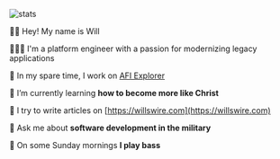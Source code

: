 ![stats](https://github-readme-stats.vercel.app/api?username=willswire&show_icons=true&locale=en)

👋🏻 Hey! My name is Will

👨🏻‍💻 I'm a platform engineer with a passion for modernizing legacy applications

🔭 In my spare time, I work on [AFI Explorer](https://afiexplorer.com)

🌱 I’m currently learning **how to become more like Christ**

📝 I try to write articles on [https://willswire.com](https://willswire.com)

💬 Ask me about **software development in the military**

🎸 On some Sunday mornings **I play bass** 
